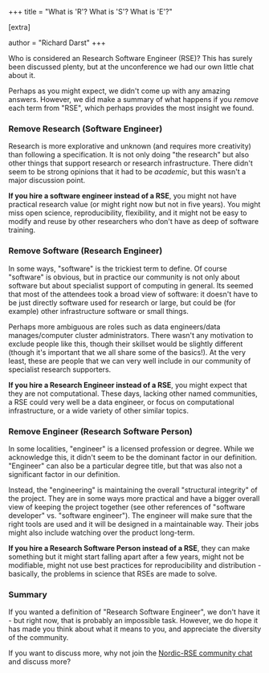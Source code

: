 +++
title = "What is 'R'? What is 'S'? What is 'E'?"

[extra]

author = "Richard Darst"
+++

Who is considered an Research Software Engineer (RSE)?  This has surely been
discussed plenty, but at the unconference we had our own little chat about it.

Perhaps as you might expect, we didn't come up with any amazing answers.
However, we did make a summary of what happens if you *remove* each term from
"RSE", which perhaps provides the most insight we found.


### Remove Research (Software Engineer)

Research is more explorative and unknown (and requires more creativity) than
following a specification.  It is not only doing "the research" but also other
things that support research or research infrastructure. There didn't seem to
be strong opinions that it had to be *academic*, but this wasn't a major
discussion point.

**If you hire a software engineer instead of a RSE**, you might not have
practical research value (or might right now but not in five years).  You might
miss open science, reproducibility, flexibility, and it might not be easy to
modify and reuse by other researchers who don't have as deep of software
training.


### Remove Software (Research Engineer)

In some ways, "software" is the trickiest term to define.  Of course "software"
is obvious, but in practice our community is not only about software but about
specialist support of computing in general.  Its seemed that most of the
attendees took a broad view of software: it doesn't have to be just directly
software used for research or large, but could be (for example) other
infrastructure software or small things.

Perhaps more ambiguous are roles such as data engineers/data manages/computer
cluster administrators.  There wasn't any motivation to exclude people like
this, though their skillset would be slightly different (though it's important
that we all share some of the basics!).  At the very least, these are people
that we can very well include in our community of specialist research
supporters.

**If you hire a Research Engineer instead of a RSE**, you might expect that
they are not computational. These days, lacking other named communities, a RSE
could very well be a data engineer, or focus on computational infrastructure,
or a wide variety of other similar topics.


### Remove Engineer (Research Software Person)

In some localities, "engineer" is a licensed profession or degree.  While we
acknowledge this, it didn't seem to be the dominant factor in our definition.
"Engineer" can also be a particular degree title, but that was also not a
significant factor in our definition.

Instead, the "engineering" is maintaining the overall "structural integrity" of
the project. They are in some ways more practical and have a bigger overall
view of keeping the project together (see other references of "software
developer" vs. "software engineer").  The engineer will make sure that the
right tools are used and it will be designed in a maintainable way.  Their jobs
might also include watching over the product long-term.

**If you hire a Research Software Person instead of a RSE**, they can make
something but it might start falling apart after a few years, might not be
modifiable, might not use best practices for reproducibility and distribution -
basically, the problems in science that RSEs are made to solve.

### Summary

If you wanted a definition of "Research Software Engineer", we don't
have it - but right now, that is probably an impossible task.
However, we do hope it has made you think about what it means to you,
and appreciate the diversity of the community.

If you want to discuss more, why not join the [Nordic-RSE community
chat](https://nordic-rse.org/) and discuss more?
